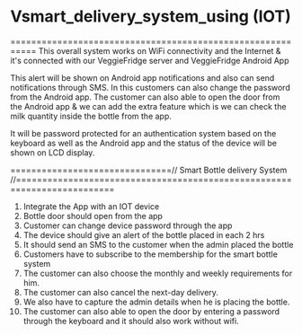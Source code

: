 # Vsmart_delivery_system_using (IOT)
===========================================================
This overall system works on WiFi connectivity and the Internet & it's connected with our VeggieFridge server and VeggieFridge Android App 

This alert will be shown on Android app notifications and also can send notifications through SMS. In this customers can also change the password from the Android app. The customer can also able to open the door from the Android app & we can add the extra feature which is we can check the milk quantity inside the bottle from the app.

It will be password protected for an authentication system based on the keyboard as well as the Android app and the status of the device will be shown on LCD display.

===============================// Smart Bottle delivery System //=========================================================================
                              

1. Integrate the App with an IOT device
2. Bottle door should open from the app
3. Customer can change device password through the app
4. The device should give an alert of the bottle placed in each 2 hrs
5. It should send an SMS to the customer when the admin placed the bottle
6. Customers have to subscribe to the membership for the smart bottle system
7. The customer can also choose the monthly and weekly requirements for him.
8.  The customer can also cancel the next-day delivery.
9. We also have to capture the admin details when he is placing the bottle.
10. The customer can also able to open the door by entering a password through the keyboard and it should also work without wifi.


